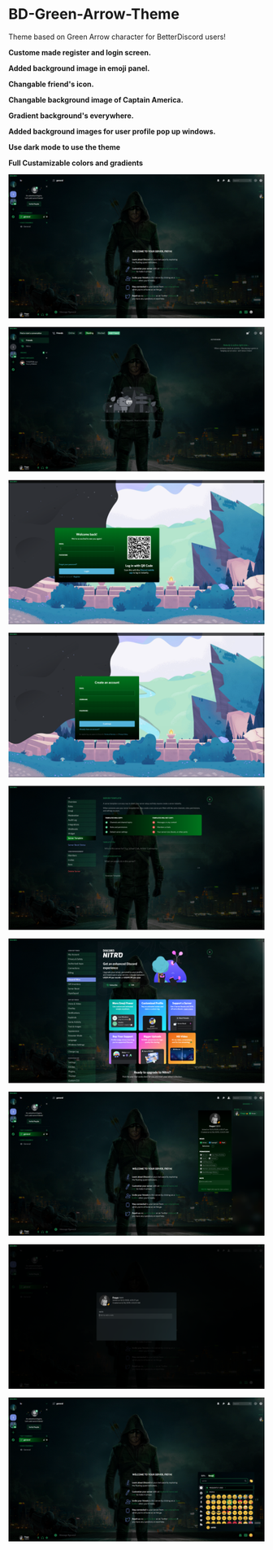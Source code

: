 # BD-Green-Arrow-Theme
Theme based on Green Arrow character for BetterDiscord users!

**Custome made register and login screen.**


**Added background image in emoji panel.**


**Changable friend's icon.**


**Changable background image of Captain America.**


**Gradient background's everywhere.**


**Added background images for user profile pop up windows.**


**Use dark mode to use the theme**

**Full Custamizable colors and gradients**

![server-chat-screen](Theme-images/server-chat.jpg)

![friends-panel-screen](Theme-images/friends-panel.jpg)

![login-screen](Theme-images/login.jpg)

![register-screen](Theme-images/register.jpg)

![server-settings-screen](Theme-images/server-settings.jpg)

![user-settings-screen](Theme-images/user-settings.jpg)

![user-info-screen](Theme-images/user-info.jpg)

![user-pop-up-windows-screen](Theme-images/user-pop-up-window.jpg)

![emoji-background-screen](Theme-images/emoji-background.jpg)

